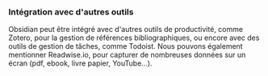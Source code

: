 ### Intégration avec d'autres outils 
Obsidian peut être intégré avec d'autres outils de productivité, comme Zotero, pour la gestion de références bibliographiques, ou encore avec des outils de gestion de tâches, comme Todoist.
Nous pouvons également mentionner Readwise.io, pour capturer de nombreuses données sur un écran (pdf, ebook, livre papier, YouTube…).
